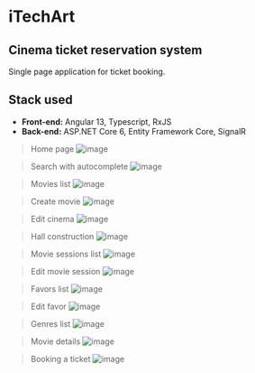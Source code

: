 # iTechArt

## Cinema ticket reservation system

Single page application for ticket booking.

## Stack used

- **Front-end:** Angular 13, Typescript, RxJS
- **Back-end:** ASP.NET Core 6, Entity Framework Core, SignalR

> Home page
> ![image](https://user-images.githubusercontent.com/55889623/169520919-fab2b4b7-4877-4b52-a3aa-40ada44272d2.png)

> Search with autocomplete
> ![image](https://user-images.githubusercontent.com/55889623/169521466-00533cb1-2df4-4bec-9562-40231b2daa83.png)

> Movies list
> ![image](https://user-images.githubusercontent.com/55889623/169520985-256ccdbe-4983-4f18-9956-e899d74a832a.png)

> Create movie
> ![image](https://user-images.githubusercontent.com/55889623/169521057-34312852-c852-45af-ba1e-7c74a95d7509.png)

> Edit cinema
> ![image](https://user-images.githubusercontent.com/55889623/169521147-117ceedc-15e0-4828-9646-d37b59114a66.png)

> Hall construction
> ![image](https://user-images.githubusercontent.com/55889623/169521175-5effbc3e-3596-4592-9bf2-e2c77dc702de.png)

> Movie sessions list
> ![image](https://user-images.githubusercontent.com/55889623/169521219-ba405be3-5e0f-4951-8ca0-2fc0fc431a9a.png)

> Edit movie session
> ![image](https://user-images.githubusercontent.com/55889623/169521241-b2944b72-fd21-4fe7-ab64-0fe15ffe8b55.png)

> Favors list
> ![image](https://user-images.githubusercontent.com/55889623/169521290-c8789eab-55b5-4a82-aca2-939bba9f7184.png)

> Edit favor
> ![image](https://user-images.githubusercontent.com/55889623/169521316-4e2fa8b1-843b-4225-aac0-93573a442c5a.png)

> Genres list
> ![image](https://user-images.githubusercontent.com/55889623/169521336-dda9ce49-d13d-4e08-b70c-b534b688ddaa.png)

> Movie details
> ![image](https://user-images.githubusercontent.com/55889623/169521371-6c79d8b3-c11d-4b82-b723-0e450585630f.png)

> Booking a ticket
> ![image](https://user-images.githubusercontent.com/55889623/169521405-b9ca64d6-7a52-4d40-b588-5f26fc806887.png)

